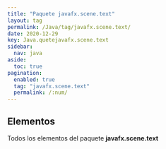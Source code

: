 ```yaml
---
title: "Paquete javafx.scene.text"
layout: tag
permalink: /Java/tag/javafx.scene.text/
date: 2020-12-29
key: Java.quetejavafx.scene.text
sidebar: 
  nav: java
aside: 
  toc: true
pagination: 
  enabled: true
  tag: "javafx.scene.text"
  permalink: /:num/
---
```


<h2>Elementos</h2>
Todos los elementos del paquete <strong>javafx.scene.text</strong>
